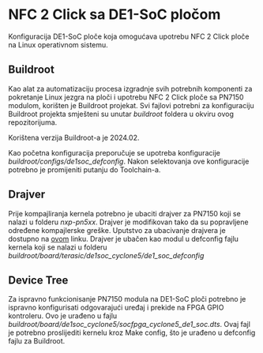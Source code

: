 # NFC 2 Click sa DE1-SoC pločom

Konfiguracija DE1-SoC ploče koja omogućava upotrebu NFC 2 Click ploče na Linux operativnom sistemu.

## Buildroot

Kao alat za automatizaciju procesa izgradnje svih potrebnih komponenti za pokretanje Linux jezgra na ploči i upotrebu NFC 2 Click ploče sa PN7150 modulom, korišten je Buildroot projekat. Svi fajlovi potrebni za konfiguraciju Buildroot projekta smješteni su unutar *buildroot* foldera u okviru ovog repozitorijuma.

Korištena verzija Buildroot-a je 2024.02.

Kao početna konfiguracija preporučuje se upotreba konfiguracije *buildroot/configs/de1soc_defconfig*. Nakon selektovanja ove konfiguracije potrebno je promijeniti putanju do Toolchain-a.

## Drajver

Prije kompajliranja kernela potrebno je ubaciti drajver za PN7150 koji se nalazi u folderu *nxp-pn5xx*. Drajver je modifikovan tako da su popravljene određene kompajlerske greške.
Uputstvo za ubacivanje drajvera je dostupno na [ovom](https://www.nxp.com/docs/en/application-note/AN11697.pdf) linku.
Drajver je ubačen kao modul u defconfig fajlu kernela koji se nalazi u folderu *buildroot/board/terasic/de1soc_cyclone5/de1_soc_defconfig*

## Device Tree

Za ispravno funkcionisanje PN7150 modula na DE1-SoC ploči potrebno je ispravno konfigurisati odgovarajući uređaj i prekide na FPGA GPIO kontroleru. Ovo je urađeno u fajlu *buildroot/board/de1soc_cyclone5/socfpga_cyclone5_de1_soc.dts*. Ovaj fajl je potrebno proslijediti kernelu kroz Make config, što je urađeno u defconfig fajlu za Buildroot.

